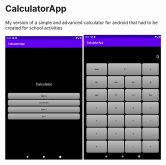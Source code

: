 # CalculatorApp
My version of a simple and advanced calculator for android that had to be created for school activities
<p float="left">
<img src="https://github.com/konrad0025/CalculatorApp/blob/master/PhotosToReadme/Calc1.png" width="49%" height="49%" />


<img src="https://github.com/konrad0025/CalculatorApp/blob/master/PhotosToReadme/Calc2.png" width="49%" height="49%" />

</p>
